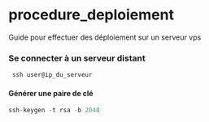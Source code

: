 # procedure_deploiement
Guide pour effectuer des déploiement sur un serveur vps


### Se connecter à un serveur distant
```typeScript
 ssh user@ip_du_serveur
```


#### Générer une paire de clé
```typeScript
ssh-keygen -t rsa -b 2048
```

